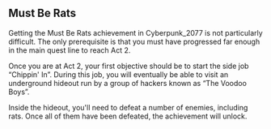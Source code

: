 ## Must Be Rats

Getting the Must Be Rats achievement in Cyberpunk_2077 is not particularly difficult. The only prerequisite is that you must have progressed far enough in the main quest line to reach Act 2. 

Once you are at Act 2, your first objective should be to start the side job “Chippin' In”. During this job, you will eventually be able to visit an underground hideout run by a group of hackers known as “The Voodoo Boys”. 

Inside the hideout, you'll need to defeat a number of enemies, including rats. Once all of them have been defeated, the achievement will unlock.